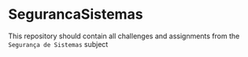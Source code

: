 # SegurancaSistemas

This repository should contain all challenges and assignments from the `Segurança de Sistemas` subject
